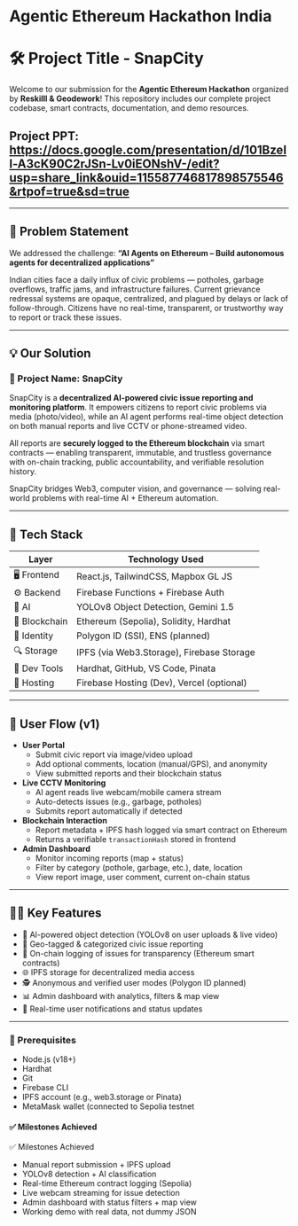 # Agentic Ethereum Hackathon India

# 🛠 Project Title - SnapCity

Welcome to our submission for the **Agentic Ethereum Hackathon** organized by **Reskilll & Geodework**! This repository includes our complete project codebase, smart contracts, documentation, and demo resources.

## Project PPT: https://docs.google.com/presentation/d/101Bzell-A3cK90C2rJSn-Lv0iEONshV-/edit?usp=share_link&ouid=115587746817898575546&rtpof=true&sd=true
---

## 📌 Problem Statement

We addressed the challenge: **“AI Agents on Ethereum – Build autonomous agents for decentralized applications”**

Indian cities face a daily influx of civic problems — potholes, garbage overflows, traffic jams, and infrastructure failures. Current grievance redressal systems are opaque, centralized, and plagued by delays or lack of follow-through. Citizens have no real-time, transparent, or trustworthy way to report or track these issues.

---

## 💡 Our Solution

### 🧠 Project Name: SnapCity

SnapCity is a **decentralized AI-powered civic issue reporting and monitoring platform**. It empowers citizens to report civic problems via media (photo/video), while an AI agent performs real-time object detection on both manual reports and live CCTV or phone-streamed video.

All reports are **securely logged to the Ethereum blockchain** via smart contracts — enabling transparent, immutable, and trustless governance with on-chain tracking, public accountability, and verifiable resolution history.

SnapCity bridges Web3, computer vision, and governance — solving real-world problems with real-time AI + Ethereum automation.

---

## 🧱 Tech Stack

| Layer        | Technology Used                          |
|--------------|-------------------------------------------|
| 🖥 Frontend   | React.js, TailwindCSS, Mapbox GL JS       |
| ⚙ Backend    | Firebase Functions + Firebase Auth        |
| 🧠 AI         | YOLOv8 Object Detection, Gemini 1.5       |
| 🔗 Blockchain | Ethereum (Sepolia), Solidity, Hardhat     |
| 🪪 Identity   | Polygon ID (SSI), ENS (planned)           |
| 🔍 Storage    | IPFS (via Web3.Storage), Firebase Storage |
| 🧪 Dev Tools  | Hardhat, GitHub, VS Code, Pinata          |
| 🚀 Hosting    | Firebase Hosting (Dev), Vercel (optional) |

---

## 👤 User Flow (v1)

- **User Portal**
  - Submit civic report via image/video upload
  - Add optional comments, location (manual/GPS), and anonymity
  - View submitted reports and their blockchain status
- **Live CCTV Monitoring**
  - AI agent reads live webcam/mobile camera stream
  - Auto-detects issues (e.g., garbage, potholes)
  - Submits report automatically if detected
- **Blockchain Interaction**
  - Report metadata + IPFS hash logged via smart contract on Ethereum
  - Returns a verifiable `transactionHash` stored in frontend
- **Admin Dashboard**
  - Monitor incoming reports (map + status)
  - Filter by category (pothole, garbage, etc.), date, location
  - View report image, user comment, current on-chain status

---

## 👩‍💻 Key Features

- 🧠 AI-powered object detection (YOLOv8 on user uploads & live video)
- 📍 Geo-tagged & categorized civic issue reporting
- 🔗 On-chain logging of issues for transparency (Ethereum smart contracts)
- 🌐 IPFS storage for decentralized media access
- 🕵 Anonymous and verified user modes (Polygon ID planned)
- 📊 Admin dashboard with analytics, filters & map view
- 📱 Real-time user notifications and status updates

---

### 🔐 Prerequisites
- Node.js (v18+)
- Hardhat
- Git
- Firebase CLI
- IPFS account (e.g., web3.storage or Pinata)
- MetaMask wallet (connected to Sepolia testnet

#### ✅ Milestones Achieved
✅ Milestones Achieved
- Manual report submission + IPFS upload
- YOLOv8 detection + AI classification
- Real-time Ethereum contract logging (Sepolia)
- Live webcam streaming for issue detection
- Admin dashboard with status filters + map view
- Working demo with real data, not dummy JSON

